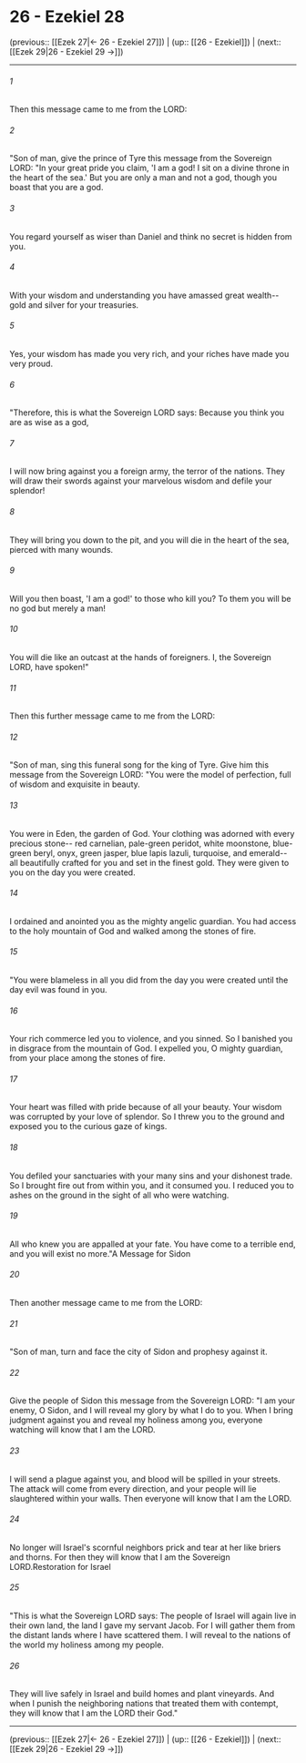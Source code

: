 # 26 - Ezekiel 28

(previous:: [[Ezek 27|← 26 - Ezekiel 27]]) | (up:: [[26 - Ezekiel]]) | (next:: [[Ezek 29|26 - Ezekiel 29 →]])

***


###### 1 
Then this message came to me from the LORD: 

###### 2 
"Son of man, give the prince of Tyre this message from the Sovereign LORD: "In your great pride you claim, 'I am a god! I sit on a divine throne in the heart of the sea.' But you are only a man and not a god, though you boast that you are a god. 

###### 3 
You regard yourself as wiser than Daniel and think no secret is hidden from you. 

###### 4 
With your wisdom and understanding you have amassed great wealth-- gold and silver for your treasuries. 

###### 5 
Yes, your wisdom has made you very rich, and your riches have made you very proud. 

###### 6 
"Therefore, this is what the Sovereign LORD says: Because you think you are as wise as a god, 

###### 7 
I will now bring against you a foreign army, the terror of the nations. They will draw their swords against your marvelous wisdom and defile your splendor! 

###### 8 
They will bring you down to the pit, and you will die in the heart of the sea, pierced with many wounds. 

###### 9 
Will you then boast, 'I am a god!' to those who kill you? To them you will be no god but merely a man! 

###### 10 
You will die like an outcast at the hands of foreigners. I, the Sovereign LORD, have spoken!" 

###### 11 
Then this further message came to me from the LORD: 

###### 12 
"Son of man, sing this funeral song for the king of Tyre. Give him this message from the Sovereign LORD: "You were the model of perfection, full of wisdom and exquisite in beauty. 

###### 13 
You were in Eden, the garden of God. Your clothing was adorned with every precious stone-- red carnelian, pale-green peridot, white moonstone, blue-green beryl, onyx, green jasper, blue lapis lazuli, turquoise, and emerald-- all beautifully crafted for you and set in the finest gold. They were given to you on the day you were created. 

###### 14 
I ordained and anointed you as the mighty angelic guardian. You had access to the holy mountain of God and walked among the stones of fire. 

###### 15 
"You were blameless in all you did from the day you were created until the day evil was found in you. 

###### 16 
Your rich commerce led you to violence, and you sinned. So I banished you in disgrace from the mountain of God. I expelled you, O mighty guardian, from your place among the stones of fire. 

###### 17 
Your heart was filled with pride because of all your beauty. Your wisdom was corrupted by your love of splendor. So I threw you to the ground and exposed you to the curious gaze of kings. 

###### 18 
You defiled your sanctuaries with your many sins and your dishonest trade. So I brought fire out from within you, and it consumed you. I reduced you to ashes on the ground in the sight of all who were watching. 

###### 19 
All who knew you are appalled at your fate. You have come to a terrible end, and you will exist no more."A Message for Sidon 

###### 20 
Then another message came to me from the LORD: 

###### 21 
"Son of man, turn and face the city of Sidon and prophesy against it. 

###### 22 
Give the people of Sidon this message from the Sovereign LORD: "I am your enemy, O Sidon, and I will reveal my glory by what I do to you. When I bring judgment against you and reveal my holiness among you, everyone watching will know that I am the LORD. 

###### 23 
I will send a plague against you, and blood will be spilled in your streets. The attack will come from every direction, and your people will lie slaughtered within your walls. Then everyone will know that I am the LORD. 

###### 24 
No longer will Israel's scornful neighbors prick and tear at her like briers and thorns. For then they will know that I am the Sovereign LORD.Restoration for Israel 

###### 25 
"This is what the Sovereign LORD says: The people of Israel will again live in their own land, the land I gave my servant Jacob. For I will gather them from the distant lands where I have scattered them. I will reveal to the nations of the world my holiness among my people. 

###### 26 
They will live safely in Israel and build homes and plant vineyards. And when I punish the neighboring nations that treated them with contempt, they will know that I am the LORD their God."

***

(previous:: [[Ezek 27|← 26 - Ezekiel 27]]) | (up:: [[26 - Ezekiel]]) | (next:: [[Ezek 29|26 - Ezekiel 29 →]])
